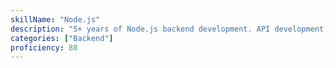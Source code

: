 ```yaml
---
skillName: "Node.js"
description: "5+ years of Node.js backend development. API development, and server-side JavaScript for full-stack applications."
categories: ["Backend"]
proficiency: 80
---
```

